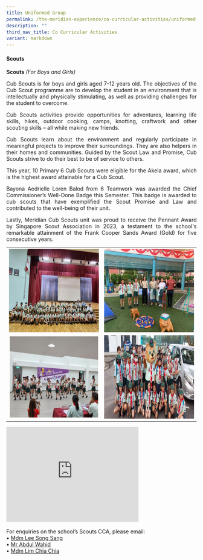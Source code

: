 ```yaml
---
title: Uniformed Group
permalink: /the-meridian-experience/co-curricular-activities/uniformed-group/
description: ""
third_nav_title: Co Curricular Activities
variant: markdown
---
```

#### Scouts


**Scouts**&nbsp;_(For Boys and Girls)_

<p align="justify">Cub Scouts is for boys and girls aged 7-12 years old. The objectives of the Cub Scout programme are to develop the student in an environment that is intellectually and physically stimulating, as well as providing challenges for the student to overcome.</p>

<p align="justify">Cub Scouts activities provide opportunities for adventures, learning life skills, hikes, outdoor cooking, camps, knotting, craftwork and other scouting skills – all while making new friends.</p>

<p align="justify">Cub Scouts learn about the environment and regularly participate in meaningful projects to improve their surroundings. They are also helpers in their homes and communities. Guided by the Scout Law and Promise, Cub Scouts strive to do their best to be of service to others.</p>

<p align="justify">This year, 10 Primary 6 Cub Scouts were eligible for the Akela award, which is the highest award attainable for a Cub Scout.</p>

<p align="justify">Bayona Aedrielle Loren Balod&nbsp;from 6 Teamwork was awarded the Chief Commissioner’s Well-Done Badge this Semester. This badge is awarded to cub scouts that have exemplified the Scout Promise and Law and contributed to the well-being of their unit.</p>

<p align="justify">Lastly, Meridian Cub Scouts unit was proud to receive the Pennant Award by Singapore Scout Association in 2023, a testament to the school's remarkable attainment of the Frank Cooper Sands Award (Gold) for five consecutive years.</p>

<table style="width:100%">

  <tbody><tr>
    <td><img src="/images/The%20Meridian%20Experience/Co%20Curricular%20Activities/Uniformed%20Group/Scouts/2024_S1.jpg" style="width:450px;height:220px;float:center"></td>
    <td><img src="/images/The%20Meridian%20Experience/Co%20Curricular%20Activities/Uniformed%20Group/Scouts/2024_S2.jpg" style="width:450px;height:220px;float:center"></td>
	</tr>
	<tr>
    <td><img src="/images/The%20Meridian%20Experience/Co%20Curricular%20Activities/Uniformed%20Group/Scouts/2024_S3.jpg" style="width:450px;height:220px;float:center"></td>
    <td><img src="/images/The%20Meridian%20Experience/Co%20Curricular%20Activities/Uniformed%20Group/Scouts/2024_S4.jpg" style="width:450px;height:220px;float:center"></td>
	</tr>
	
</tbody></table>

<iframe width="350" height="250" src="https://www.youtube.com/embed/1Eg-gxwyJgQ" title="YouTube video player" frameborder="0" allow="accelerometer; autoplay; clipboard-write; encrypted-media; gyroscope; picture-in-picture; web-share" allowfullscreen=""></iframe>

For enquiries on the school’s Scouts CCA, please email:<br>
• <a href="mailto:lee_song_sang@moe.edu.sg">Mdm Lee Song Sang</a><br>
• <a href="mailto:abdul_wahid_abdul_wahab@moe.edu.sg">Mr Abdul Wahid</a><br>
• <a href="mailto:lim_chia_chia@moe.edu.sg">Mdm Lim Chia Chia</a>